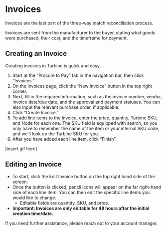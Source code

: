 # Invoices
Invoices are the last part of the three-way match reconciliation process.

Invoices are sent from the manufacturer to the buyer, stating what goods were purchased, their cost, and the timeframe for payment.

## Creating an Invoice
Creating invoices in Turbine is quick and easy.

1. Start at the “Procure to Pay” tab in the navigation bar, then click “Invoices.”
2. On the Invoices page, click the “New Invoice” button in the top right corner.
3. Next, fill in the required information, such as the invoice number, vendor, invoice date/due date, and the approval and payment statuses. You can also input the relevant purchase order, if applicable.
4. Click “Create Invoice.”
5. To add line items to the Invoice, enter the price, quantity, Turbine SKU, and Node for each one. The SKU field is equipped with search, so you only have to remember the name of the item or your internal SKU code, and we’ll look up the Turbine SKU for you.
6. After you have added each line item, click “Finish”.

[insert gif here]

## Editing an Invoice
- To start, click the Edit Invoice button on the top right hand side of the screen.
- Once the button is clicked, pencil icons will appear on the far right-hand side of each line item. You can then edit the specific line items you would like to change.
     - Editable fields are quantity, SKU, and price.
- **Important: Invoices are only editable for 48 hours after the initial creation time/date.**

If you need further assistance, please reach out to your account manager.
